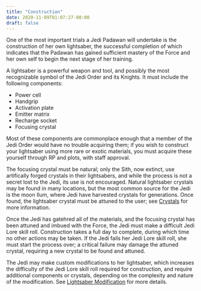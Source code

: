```yaml
---
title: "Construction"
date: 2020-11-09T01:07:27-08:00
draft: false
---
```


One of the most important trials a Jedi Padawan will undertake is the construction of her own lightsaber, the successful completion of which indicates that the Padawan has gained sufficient mastery of the Force and her own self to begin the next stage of her training.

A lightsaber is a powerful weapon and tool, and possibly the most recognizable symbol of the Jedi Order and its Knights. It must include the following components:
- Power cell
- Handgrip
- Activation plate
- Emitter matrix
- Recharge socket
- Focusing crystal

Most of these components are commonplace enough that a member of the Jedi Order would have no trouble acquiring them; if you wish to construct your lightsaber using more rare or exotic materials, you must acquire these yourself through RP and plots, with staff approval.

The focusing crystal must be natural; only the Sith, now extinct, use artifically forged crystals in their lightsabers, and while the process is not a secret lost to the Jedi, its use is not encouraged. Natural lightsaber crystals may be found in many locations, but the most common source for the Jedi is the moon Ilum, where Jedi have harvested crystals for generations. Once found, the lightsaber crystal must be attuned to the user; see [Crystals](/systems/chargen/force/lightsabers/crystals) for more information.

Once the Jedi has gatehred all of the materials, and the focusing crystal has been attuned and imbued with the Force, the Jedi must make a difficult Jedi Lore skill roll. Construction takes a full day to complete, during which time no other actions may be taken. If the Jedi fails her Jedi Lore skill roll, she must start the process over; a critical failure may damage the attuned crystal, requiring a new crystal to be found and attuned.

The Jedi may make custom modifications to her lightsaber, which increases the difficulty of the Jedi Lore skill roll required for construction, and require additional components or crystals, depending on the complexity and nature of the modification. See [Lightsaber Modification](/systems/chargen/force/lightsabers/modification) for more details.